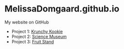 # MelissaDomgaard.github.io
My website on GitHub
* Project 1: [Krunchy Kookie](https://melissadomgaard.github.io/krunchy-kookie/)
* Project 2: [Science Museum](https://melissadomgaard.github.io/science-museum/)
* Project 3: [Fruit Stand](https://melissadomgaard.github.io/fruit-stand/)
